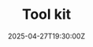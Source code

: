 ---
title: Tool kit
linkTitle: 'Tool kit '
date: '2025-04-27T19:30:00Z'
weight: 1
description: No content
draft: false
ref: tool-kit
---